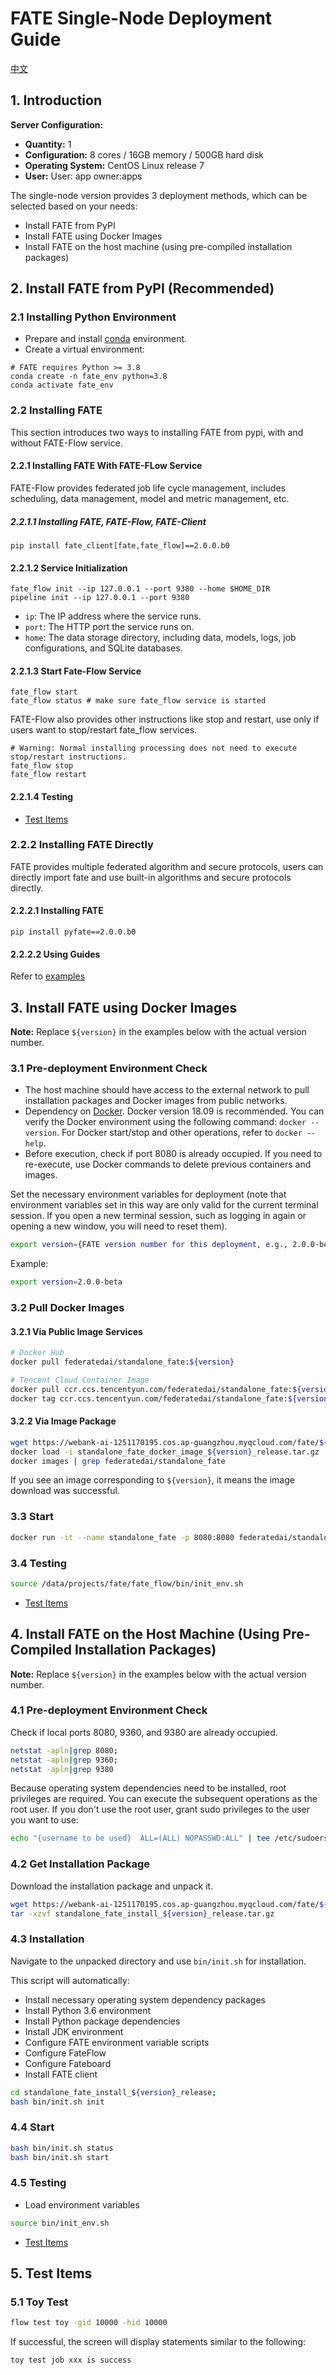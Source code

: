 # FATE Single-Node Deployment Guide

[中文](./README.zh.md)

## 1. Introduction

**Server Configuration:**

- **Quantity:** 1
- **Configuration:** 8 cores / 16GB memory / 500GB hard disk
- **Operating System:** CentOS Linux release 7
- **User:** User: app owner:apps

The single-node version provides 3 deployment methods, which can be selected based on your needs:

- Install FATE from PyPI
- Install FATE using Docker Images
- Install FATE on the host machine (using pre-compiled installation packages)

## 2. Install FATE from PyPI (Recommended)

### 2.1 Installing Python Environment
- Prepare and install [conda](https://docs.conda.io/projects/miniconda/en/latest/) environment.
- Create a virtual environment:
```shell
# FATE requires Python >= 3.8
conda create -n fate_env python=3.8
conda activate fate_env
```

### 2.2 Installing FATE
This section introduces two ways to installing FATE from pypi, with and without FATE-Flow service.

#### 2.2.1 Installing FATE With FATE-FLow Service
FATE-Flow provides federated job life cycle management, includes scheduling, data management, model and metric management, etc.

##### 2.2.1.1 Installing FATE, FATE-Flow, FATE-Client
```shell
pip install fate_client[fate,fate_flow]==2.0.0.b0
```
#### 2.2.1.2 Service Initialization
```shell
fate_flow init --ip 127.0.0.1 --port 9380 --home $HOME_DIR
pipeline init --ip 127.0.0.1 --port 9380
```
- `ip`: The IP address where the service runs.
- `port`: The HTTP port the service runs on.
- `home`: The data storage directory, including data, models, logs, job configurations, and SQLite databases.

#### 2.2.1.3 Start Fate-Flow Service

```shell
fate_flow start
fate_flow status # make sure fate_flow service is started
```

FATE-Flow also provides other instructions like stop and restart, use only if users want to stop/restart fate_flow services.
```shell
# Warning: Normal installing processing does not need to execute stop/restart instructions.
fate_flow stop
fate_flow restart
```

#### 2.2.1.4 Testing

- [Test Items](#5-Test-Items)

### 2.2.2 Installing FATE Directly
FATE provides multiple federated algorithm and secure protocols, 
users can directly import fate and use built-in algorithms and secure protocols directly.

#### 2.2.2.1 Installing FATE
```shell
pip install pyfate==2.0.0.b0
```
#### 2.2.2.2 Using Guides
Refer to [examples](../../doc/2.0/fate/ml)


## 3. Install FATE using Docker Images

**Note:** Replace `${version}` in the examples below with the actual version number.

### 3.1 Pre-deployment Environment Check

- The host machine should have access to the external network to pull installation packages and Docker images from public networks.
- Dependency on [Docker](https://download.docker.com/linux/). Docker version 18.09 is recommended. You can verify the Docker environment using the following command: `docker --version`. For Docker start/stop and other operations, refer to `docker --help`.
- Before execution, check if port 8080 is already occupied. If you need to re-execute, use Docker commands to delete previous containers and images.

Set the necessary environment variables for deployment (note that environment variables set in this way are only valid for the current terminal session. If you open a new terminal session, such as logging in again or opening a new window, you will need to reset them).

```bash
export version={FATE version number for this deployment, e.g., 2.0.0-beta}
```

Example:

```bash
export version=2.0.0-beta
```

### 3.2 Pull Docker Images

#### 3.2.1 Via Public Image Services

```bash
# Docker Hub
docker pull federatedai/standalone_fate:${version}

# Tencent Cloud Container Image
docker pull ccr.ccs.tencentyun.com/federatedai/standalone_fate:${version}
docker tag ccr.ccs.tencentyun.com/federatedai/standalone_fate:${version} federatedai/standalone_fate:${version}
```

#### 3.2.2 Via Image Package

```bash
wget https://webank-ai-1251170195.cos.ap-guangzhou.myqcloud.com/fate/${version}/release/standalone_fate_docker_image_${version}_release.tar.gz
docker load -i standalone_fate_docker_image_${version}_release.tar.gz
docker images | grep federatedai/standalone_fate
```

If you see an image corresponding to `${version}`, it means the image download was successful.

### 3.3 Start

```bash
docker run -it --name standalone_fate -p 8080:8080 federatedai/standalone_fate:${version}
```

### 3.4 Testing

```bash
source /data/projects/fate/fate_flow/bin/init_env.sh
```

- [Test Items](#5-Test-Items)

## 4. Install FATE on the Host Machine (Using Pre-Compiled Installation Packages)

**Note:** Replace `${version}` in the examples below with the actual version number.

### 4.1 Pre-deployment Environment Check

Check if local ports 8080, 9360, and 9380 are already occupied.

```bash
netstat -apln|grep 8080;
netstat -apln|grep 9360;
netstat -apln|grep 9380
```

Because operating system dependencies need to be installed, root privileges are required. You can execute the subsequent operations as the root user. If you don't use the root user, grant sudo privileges to the user you want to use:

```bash
echo "{username to be used}  ALL=(ALL) NOPASSWD:ALL" | tee /etc/sudoers.d/{username to be used}
```

### 4.2 Get Installation Package

Download the installation package and unpack it.

```bash
wget https://webank-ai-1251170195.cos.ap-guangzhou.myqcloud.com/fate/${version}/release/standalone_fate_install_${version}_release.tar.gz;
tar -xzvf standalone_fate_install_${version}_release.tar.gz
```

### 4.3 Installation

Navigate to the unpacked directory and use `bin/init.sh` for installation.

This script will automatically:

- Install necessary operating system dependency packages
- Install Python 3.6 environment
- Install Python package dependencies
- Install JDK environment
- Configure FATE environment variable scripts
- Configure FateFlow
- Configure Fateboard
- Install FATE client

```bash
cd standalone_fate_install_${version}_release;
bash bin/init.sh init
```

### 4.4 Start

```bash
bash bin/init.sh status
bash bin/init.sh start
```

### 4.5 Testing

- Load environment variables

```bash
source bin/init_env.sh
```

- [Test Items](#4-Test-Items)

## 5. Test Items

### 5.1 Toy Test

```bash
flow test toy -gid 10000 -hid 10000
```

If successful, the screen will display statements similar to the following:

```bash
toy test job xxx is success
```
